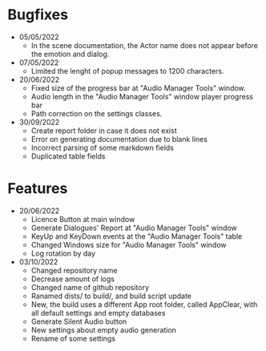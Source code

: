 # Bugfixes
* 05/05/2022
  * In the scene documentation, the Actor name does not appear before the emotion and dialog.
* 07/05/2022
  * Limited the lenght of popup messages to 1200 characters.
* 20/06/2022
  * Fixed size of the progress bar at "Audio Manager Tools" window.
  * Audio length in the "Audio Manager Tools" window player progress bar
  * Path correction on the settings classes.
* 30/09/2022
  * Create report folder in case it does not exist
  * Error on generating documentation due to blank lines
  * Incorrect parsing of some markdown fields
  * Duplicated table fields

# Features
* 20/06/2022
  * Licence Button at main window
  * Generate Dialogues' Report at "Audio Manager Tools" window
  * KeyUp and KeyDown events at the "Audio Manager Tools" table
  * Changed Windows size for "Audio Manager Tools" window 
  * Log rotation by day
* 03/10/2022
  * Changed repository name
  * Decrease amount of logs
  * Changed name of github repository
  * Ranamed dists/ to build/, and build script update
  * New, the build uses a different App root folder, called AppClear, with all default settings and empty databases
  * Generate Silent Audio button
  * New settings about empty audio generation
  * Rename of some settings

